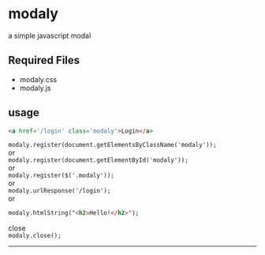 # modaly
a simple javascript modal

Required Files
-------------------------------------------------------------------------------------
<ul>
<li>modaly.css</li>
<li>modaly.js</li>
</ul>

usage 
-------------------------------------------------------------------------------------

```html
<a href='/login' class='modaly'>Login</a>
```

<code>modaly.register(document.getElementsByClassName('modaly'));</code><br/>
or  <br/>
<code>modaly.register(document.getElementById('modaly'));</code><br/>
or <br/>
<code>modaly.register($('.modaly'));</code><br/>
or <br/>
<code>modaly.urlResponse('/login');</code><br/>
or <br/>
```html
modaly.htmlString("<h2>Hello!</h2>");
```
close <br/>
<code>modaly.close();</code>

-------------------------------------------------------------------------------------
